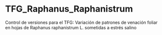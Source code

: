 # TFG_Raphanus_Raphanistrum
Control de versiones para el TFG:  Variación de patrones de venación foliar en hojas de Raphanus raphanistrum L. sometidas a estrés salino
